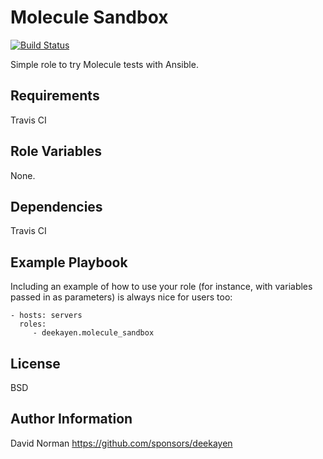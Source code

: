 Molecule Sandbox
=========

[![Build Status](https://travis-ci.org/deekayen/ansible-role-molecule-sandbox.svg?branch=master)](https://travis-ci.org/deekayen/ansible-role-molecule-sandbox)

Simple role to try Molecule tests with Ansible.

Requirements
------------

Travis CI

Role Variables
--------------

None.

Dependencies
------------

Travis CI

Example Playbook
----------------

Including an example of how to use your role (for instance, with variables
passed in as parameters) is always nice for users too:

    - hosts: servers
      roles:
         - deekayen.molecule_sandbox

License
-------

BSD

Author Information
------------------

David Norman
https://github.com/sponsors/deekayen
